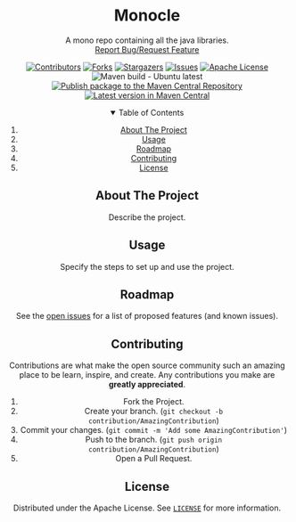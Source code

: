 <!-- PROJECT SHIELDS -->
<!--
*** I'm using markdown "reference style" links for readability.
*** Reference links are enclosed in brackets [ ] instead of parentheses ( ).
*** See the bottom of this document for the declaration of the reference variables
*** for contributors-url, forks-url, etc. This is an optional, concise syntax you may use.
*** https://www.markdownguide.org/basic-syntax/#reference-style-links
-->
<div align="center">
  <h1 align="center">Monocle</h1>
  <p align="center">
    A mono repo containing all the java libraries.
    <br />
    <a href="https://github.com/padaiyal/jMonocle/issues/new/choose">Report Bug/Request Feature</a>
  </p>

[![Contributors][contributors-shield]][contributors-url]
[![Forks][forks-shield]][forks-url]
[![Stargazers][stars-shield]][stars-url]
[![Issues][issues-shield]][issues-url]
[![Apache License][license-shield]][license-url] <br>
![Maven build - Ubuntu latest](https://github.com/padaiyal/jMonocle/workflows/Maven%20build%20-%20clean%20test%20verify/badge.svg?branch=main)
[![Publish package to the Maven Central Repository](https://github.com/padaiyal/jMonocle/actions/workflows/maven_central_package_publish.yml/badge.svg)](https://github.com/padaiyal/jMonocle/actions/workflows/maven_central_package_publish.yml) <br>
[![Latest version in Maven Central](https://img.shields.io/maven-central/v/io.github.padaiyal/monocle)](https://search.maven.org/artifact/io.github.padaiyal/monocle)

<!-- TABLE OF CONTENTS -->
<details open="open">
  <summary>Table of Contents</summary>
  <ol>
    <li>
      <a href="#about-the-project">About The Project</a>
    </li>
    <li>
        <a href="#usage">Usage</a>
    </li>
    <li>
        <a href="#roadmap">Roadmap</a>
    </li>
    <li>
        <a href="#contributing">Contributing</a>
    </li>
    <li>
        <a href="#license">License</a>
    </li>
  </ol>
</details>

<!-- ABOUT THE PROJECT -->
## About The Project
Describe the project.

<!-- USAGE -->
## Usage
Specify the steps to set up and use the project.

<!-- ROADMAP -->
## Roadmap
See the [open issues](https://github.com/padaiyal/jMonocle/issues) for a list of proposed features (and known issues).

<!-- CONTRIBUTING -->
## Contributing
Contributions are what make the open source community such an amazing place to be learn, inspire, and create. Any contributions you make are **greatly appreciated**.

1. Fork the Project.
2. Create your branch. (`git checkout -b contribution/AmazingContribution`)
3. Commit your changes. (`git commit -m 'Add some AmazingContribution'`)
4. Push to the branch. (`git push origin contribution/AmazingContribution`)
5. Open a Pull Request.


<!-- LICENSE -->
## License
Distributed under the Apache License. See [`LICENSE`](https://github.com/padaiyal/jMonocle/blob/main/LICENSE) for more information.


<!-- MARKDOWN LINKS & IMAGES -->
<!-- https://www.markdownguide.org/basic-syntax/#reference-style-links -->
[contributors-shield]: https://img.shields.io/github/contributors/padaiyal/jMonocle.svg?style=for-the-badge
[contributors-url]: https://github.com/padaiyal/jMonocle/graphs/contributors
[forks-shield]: https://img.shields.io/github/forks/padaiyal/jMonocle.svg?style=for-the-badge
[forks-url]: https://github.com/padaiyal/jMonocle/network/members
[stars-shield]: https://img.shields.io/github/stars/padaiyal/jMonocle.svg?style=for-the-badge
[stars-url]: https://github.com/padaiyal/jMonocle/stargazers
[issues-shield]: https://img.shields.io/github/issues/padaiyal/jMonocle.svg?style=for-the-badge
[issues-url]: https://github.com/padaiyal/jMonocle/issues
[license-shield]: https://img.shields.io/github/license/padaiyal/jMonocle.svg?style=for-the-badge
[license-url]: https://github.com/padaiyal/jMonocle/blob/master/LICENSE
